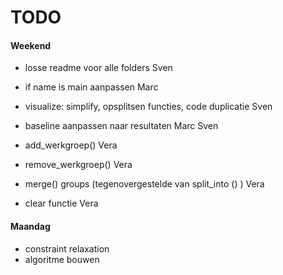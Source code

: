 # TODO


#### Weekend
- losse readme voor alle folders                                                                Sven
- if name is main aanpassen                                                                     Marc
- visualize: simplify, opsplitsen functies, code duplicatie                                     Sven
- baseline aanpassen naar resultaten Marc                                                       Sven

- add_werkgroep()                                                                               Vera
- remove_werkgroep()                                                                            Vera
- merge() groups (tegenovergestelde van split_into () )                                         Vera
- clear functie                                                                                 Vera


#### Maandag
- constraint relaxation
- algoritme bouwen
